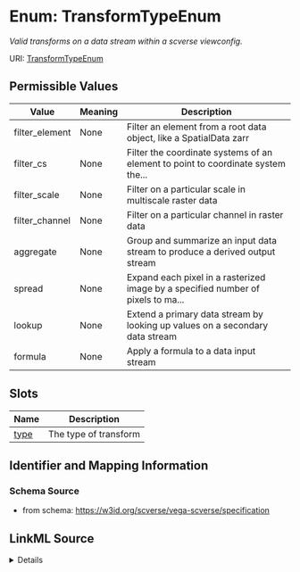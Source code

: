 # Enum: TransformTypeEnum 




_Valid transforms on a data stream within a scverse viewconfig._



URI: [TransformTypeEnum](TransformTypeEnum.md)

## Permissible Values

| Value | Meaning | Description |
| --- | --- | --- |
| filter_element | None | Filter an element from a root data object, like a SpatialData zarr |
| filter_cs | None | Filter the coordinate systems of an element to point to coordinate system the... |
| filter_scale | None | Filter on a particular scale in multiscale raster data |
| filter_channel | None | Filter on a particular channel in raster data |
| aggregate | None | Group and summarize an input data stream to produce a derived output stream |
| spread | None | Expand each pixel in a rasterized image by a specified number of pixels to ma... |
| lookup | None | Extend a primary data stream by looking up values on a secondary data stream |
| formula | None | Apply a formula to a data input stream |




## Slots

| Name | Description |
| ---  | --- |
| [type](type.md) | The type of transform |






## Identifier and Mapping Information







### Schema Source


* from schema: https://w3id.org/scverse/vega-scverse/specification






## LinkML Source

<details>
```yaml
name: TransformTypeEnum
description: Valid transforms on a data stream within a scverse viewconfig.
from_schema: https://w3id.org/scverse/vega-scverse/specification
rank: 1000
permissible_values:
  filter_element:
    text: filter_element
    description: Filter an element from a root data object, like a SpatialData zarr.
  filter_cs:
    text: filter_cs
    description: Filter the coordinate systems of an element to point to coordinate
      system the element is displayed in.
  filter_scale:
    text: filter_scale
    description: Filter on a particular scale in multiscale raster data.
  filter_channel:
    text: filter_channel
    description: Filter on a particular channel in raster data.
  aggregate:
    text: aggregate
    description: Group and summarize an input data stream to produce a derived output
      stream.
  spread:
    text: spread
    description: Expand each pixel in a rasterized image by a specified number of
      pixels to make sparse data more visible.
  lookup:
    text: lookup
    description: Extend a primary data stream by looking up values on a secondary
      data stream.
  formula:
    text: formula
    description: Apply a formula to a data input stream.

```
</details>
